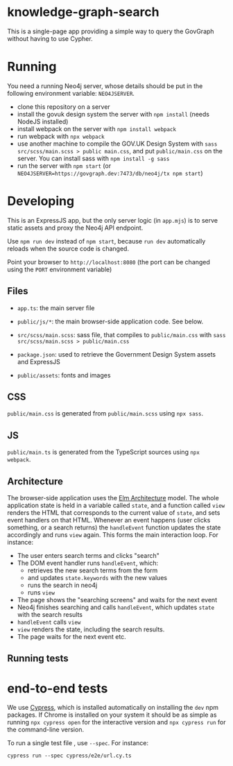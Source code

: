 # knowledge-graph-search

This is a single-page app providing a simple way to query the GovGraph
without having to use Cypher.


# Running

You need a running Neo4j server, whose details should be put in the following environment
variable: `NEO4JSERVER`.

- clone this repository on a server
- install the govuk design system the server with `npm install` (needs NodeJS installed)
- install webpack on the server with `npm install webpack`
- run webpack with `npx webpack`
- use another machine to compile the GOV.UK Design System with `sass
  src/scss/main.scss > public main.css`, and put `public/main.css` on the
  server. You can install sass with `npm install -g sass`
- run the server with `npm start` (or
  `NEO4JSERVER=https://govgraph.dev:7473/db/neo4j/tx npm start`)

# Developing

This is an ExpressJS app, but the only server logic (in `app.mjs`) is to serve static assets and proxy the Neo4j API endpoint.

Use `npm run dev` instead of `npm start`, because `run dev` automatically
reloads when the source code is changed.

Point your browser to `http://localhost:8080` (the port can be changed using the
`PORT` environment variable)

## Files

- `app.ts`: the main server file

- `public/js/*`:  the main browser-side application code. See below.

- `src/scss/main.scss`: sass file, that compiles to `public/main.css` with `sass
  src/scss/main.scss > public/main.css`

- `package.json`: used to retrieve the Government Design System assets and ExpressJS

- `public/assets`: fonts and images

## CSS

`public/main.css` is generated from `public/main.scss` using `npx sass`.

## JS

`public/main.ts` is generated from the TypeScript sources using `npx webpack`.

## Architecture

The browser-side application uses the [Elm Architecture](https://elmprogramming.com/elm-architecture-intro.html) model. The whole application state is held in a variable called `state`, and a function called `view` renders the HTML that corresponds to the current value of `state`, and sets event handlers on that HTML. Whenever an event happens (user clicks something, or a search returns) the `handleEvent` function updates the state accordingly and runs `view` again. This forms the main interaction loop. For instance:

- The user enters search terms and clicks "search"
- The DOM event handler runs `handleEvent`, which:
  - retrieves the new search terms from the form
  - and updates `state.keywords` with the new values
  - runs the search in neo4j
  - runs `view`
- The page shows the "searching screens" and waits for the next event
- Neo4j finishes searching and calls `handleEvent`, which updates `state` with the search results
- `handleEvent` calls `view`
- `view` renders the state, including the search results.
- The page waits for the next event
etc.

## Running tests

# end-to-end tests

We use [Cypress](https://docs.cypress.io), which is installed automatically on installing the `dev` npm packages. If Chrome is installed on your system it should be as simple as running `npx cypress open` for the interactive version and `npx cypress run` for the command-line version.

To run a single test file , use `--spec`. For instance:

    cypress run --spec cypress/e2e/url.cy.ts
